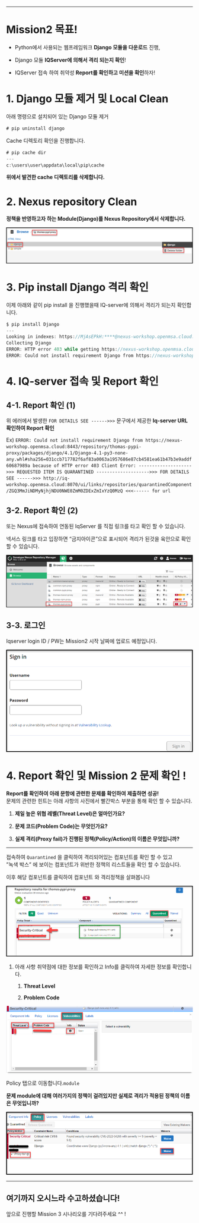 
* * *

Mission2 목표!
============

*   Python에서 사용되는 웹프레임워크 **Django 모듈을 다운로드** 진행,
    
*   Django 모듈 **IQServer에 의해서 격리 되는지 확인**!
    
*   IQServer 접속 하여 취약성 **Report를 확인하고 미션을 확인**하자!
    

1\. Django 모듈 제거 및 Local Clean
==============================

아래 명령으로 설치되어 있는 Django 모듈 제거

```java
# pip uninstall django
```

Cache 디렉토리 확인을 진행합니다.

```java
# pip cache dir
---
c:\users\user\appdata\local\pip\cache
```

**위에서 발견한 cache 디렉토리를 삭제합니다.**

2\. Nexus repository Clean
==========================

**정책을 반영하고자 하는 Module(Django)를 Nexus Repository에서 삭제합니다.**

![](attachments/654868581/654803080.png)

3\. Pip install Django 격리 확인
============================

이제 아래와 같이 pip install 을 진행했을때 IQ-server에 의해서 격리가 되는지 확인합니다.

```java
$ pip install Django
---
Looking in indexes: https://MjAsEPkH:****@nexus-workshop.openmsa.cloud:8443/repository/thomas-pypi-proxy/simple
Collecting Django
ERROR: HTTP error 403 while getting https://nexus-workshop.openmsa.cloud:8443/repository/thomas-pypi-proxy/packages/django/4.1/Django-4.1-py3-none-any.whl#sha256=031ccb717782f6af83a0063a1957686e87cb4581ea61b47b3e9addf60687989a (from https://nexus-workshop.openmsa.cloud:8443/repository/thomas-pypi-proxy/simple/django/) (requires-python:>=3.8)
ERROR: Could not install requirement Django from https://nexus-workshop.openmsa.cloud:8443/repository/thomas-pypi-proxy/packages/django/4.1/Django-4.1-py3-none-any.whl#sha256=031ccb717782f6af83a0063a1957686e87cb4581ea61b47b3e9addf60687989a because of HTTP error 403 Client Error: -------------------->>> REQUESTED ITEM IS QUARANTINED -------------------->>> FOR DETAILS SEE ------>>> http://iq-workshop.openmsa.cloud:8070/ui/links/repositories/quarantinedComponent/ZGQ3MmJiNDMyNjhjNDU0NWE0ZmM0ZDExZmIxYzQ0MzQ <<<------ for url: https://nexus-workshop.openmsa.cloud:8443/repository/thomas-pypi-proxy/packages/django/4.1/Django-4.1-py3-none-any.whl for URL https://nexus-workshop.openmsa.cloud:8443/repository/thomas-pypi-proxy/packages/django/4.1/Django-4.1-py3-none-any.whl#sha256=031ccb717782f6af83a0063a1957686e87cb4581ea61b47b3e9addf60687989a (from https://nexus-workshop.openmsa.cloud:8443/repository/thomas-pypi-proxy/simple/django/) (requires-python:>=3.8)
```

4\. IQ-server 접속 및 Report 확인
============================

4-1. Report 확인 (1)
------------------

위 에러에서 발생한 `FOR DETAILS SEE ------>>>` 문구에서 제공한 **Iq-server URL 확인하여 Report 확인**

Ex) `ERROR: Could not install requirement Django from https://nexus-workshop.openmsa.cloud:8443/repository/thomas-pypi-proxy/packages/django/4.1/Django-4.1-py3-none-any.whl#sha256=031ccb717782f6af83a0063a1957686e87cb4581ea61b47b3e9addf60687989a because of HTTP error 403 Client Error: -------------------->>> REQUESTED ITEM IS QUARANTINED -------------------->>> FOR DETAILS SEE ------>>> http://iq-workshop.openmsa.cloud:8070/ui/links/repositories/quarantinedComponent/ZGQ3MmJiNDMyNjhjNDU0NWE0ZmM0ZDExZmIxYzQ0MzQ <<<------ for url`

3-2. Report 확인 (2)
------------------

또는 Nexus에 접속하여 연동된 IqServer 를 직접 링크를 타고 확인 할 수 있습니다.

넥서스 링크를 타고 입장하면 “금지아이콘”으로 표시되어 격리가 된것을 육안으로 확인 할 수 있습니다.

![](attachments/654868581/654868608.png?width=680)

3-3. 로그인
--------

Iqserver login ID / PW는 Mission2 시작 날짜에 업로드 예정입니다.

![](attachments/654868581/654803097.png?width=566)

4\. Report 확인 및 Mission 2 문제 확인 !
=================================

**Report를 확인하여 아래 문항에 관련한 문제를 확인하여 제출하면 성공!**  
문제의 관련한 힌트는 아래 사항의 사진에서 빨간박스 부분을 통해 확인 할 수 있습니다.

1.  **제일 높은 위협 레벨(Threat Level)은 얼마인가요?**
    
2.  **문제 코드(Problem Code)는 무엇인가요?**
    
3.  **실제 격리(Proxy fail)가 진행된 정책(Policy/Action)의 이름은 무엇입니까?**
    

* * *

접속하여 `Quarantined` 을 클릭하여 격리되어있는 컴포넌트를 확인 할 수 있고  
”녹색 박스” 에 보이는 컴포넌트가 위반한 정책의 리스트들을 확인 할 수 있습니다.

이후 해당 컴포넌트를 클릭하여 컴포넌트 와 격리정책을 살펴봅니다

![](attachments/654868581/654835869.png)

1.  아래 사항 취약점에 대한 정보를 확인하고 Info를 클릭하여 자세한 정보를 확인합니다.
    
    1.  **Threat Level**
        
    2.  **Problem Code**
        

![](attachments/654868581/654901388.png)

Policy 탭으로 이동합니다.`module`

**문제 module에 대해 여러가지의 정책이 걸려있지만 실제로 격리가 적용된 정책의 이름은 무엇입니까?**

![](attachments/654868581/654901398.png)

* * *

여기까지 오시느라 수고하셨습니다!
------------------

앞으로 진행할 Mission 3 시나리오를 기다려주세요 ^^ !